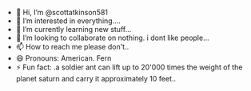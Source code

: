 - 👋 Hi, I’m @scottatkinson581
- 👀 I’m interested in everything....
- 🌱 I’m currently learning new stuff...
- 💞️ I’m looking to collaborate on nothing. i dont like people...
- 📫 How to reach me please don't..
- 😄 Pronouns: American. Fern
- ⚡ Fun fact: .a soldier ant can lift up to 20'000 times the weight of the planet saturn and carry it approximately 10 feet..

<!---
scottatkinson581/scottatkinson581 is a ✨ special ✨ repository because its `README.md` (this file) appears on your GitHub profile.
You can click the Preview link to take a look at your changes.
--->

